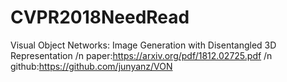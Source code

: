 # CVPR2018NeedRead

Visual Object Networks: Image Generation with Disentangled 3D Representation /n
paper:https://arxiv.org/pdf/1812.02725.pdf /n
github:https://github.com/junyanz/VON
